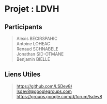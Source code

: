 Projet : LDVH
=============

Participants
------------

> Alexis BECIRSPAHIC    
> Antoine LOHEAC    
> Renaud SCHNABELE    
> Jonathan SID-OTMANE    
> Benjamin BIELLE     

Liens Utiles
------------

> https://github.com/LSDev8/     
> lsdev8@googlegroups.com     
> https://groups.google.com/d/forum/lsdev8     
